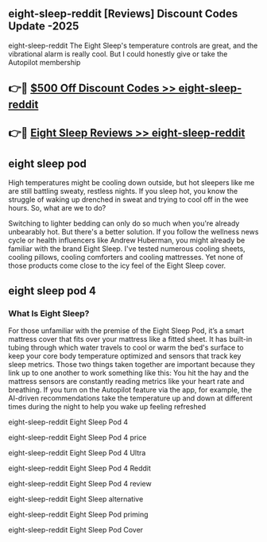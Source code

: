 ## eight-sleep-reddit [Reviews​] Discount Codes Update -2025

eight-sleep-reddit The Eight Sleep's temperature controls are great, and the vibrational alarm is really cool. But I could honestly give or take the Autopilot membership

## 👉🔴 [$500 Off Discount Codes >> eight-sleep-reddit](http://download.freeplayer.one?title=eight-sleep-reddit&ref=18-ES)

## 👉🔴 [Eight Sleep Reviews >> eight-sleep-reddit](http://download.freeplayer.one?title=eight-sleep-reddit&ref=18-ES)

## eight sleep pod

High temperatures might be cooling down outside, but hot sleepers like me are still battling sweaty, restless nights. If you sleep hot, you know the struggle of waking up drenched in sweat and trying to cool off in the wee hours. So, what are we to do?

Switching to lighter bedding can only do so much when you're already unbearably hot. But there's a better solution. If you follow the wellness news cycle or health influencers like Andrew Huberman, you might already be familiar with the brand Eight Sleep. I've tested numerous cooling sheets, cooling pillows, cooling comforters and cooling mattresses. Yet none of those products come close to the icy feel of the Eight Sleep cover.

## eight sleep pod 4

### What Is Eight Sleep?

For those unfamiliar with the premise of the Eight Sleep Pod, it’s a smart mattress cover that fits over your mattress like a fitted sheet. It has built-in tubing through which water travels to cool or warm the bed's surface to keep your core body temperature optimized and sensors that track key sleep metrics. Those two things taken together are important because they link up to one another to work something like this: You hit the hay and the mattress sensors are constantly reading metrics like your heart rate and breathing. If you turn on the Autopilot feature via the app, for example, the AI-driven recommendations take the temperature up and down at different times during the night to help you wake up feeling refreshed

eight-sleep-reddit Eight Sleep Pod 4

eight-sleep-reddit Eight Sleep Pod 4 price

eight-sleep-reddit Eight Sleep Pod 4 Ultra

eight-sleep-reddit Eight Sleep Pod 4 Reddit

eight-sleep-reddit Eight Sleep Pod 4 review

eight-sleep-reddit Eight Sleep alternative

eight-sleep-reddit Eight Sleep Pod priming

eight-sleep-reddit Eight Sleep Pod Cover